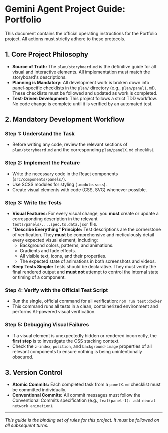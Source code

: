 # Gemini Agent Project Guide: Portfolio

This document contains the official operating instructions for the Portfolio project. All actions must strictly adhere to these protocols.

## 1. Core Project Philosophy

- **Source of Truth:** The `plan/storyboard.md` is the definitive guide for all visual and interactive elements. All implementation must match the storyboard's descriptions.
- **Planning is Mandatory:** All development work is broken down into panel-specific checklists in the `plan/` directory (e.g., `plan/panel1.md`). These checklists must be followed and updated as work is completed.
- **Test-Driven Development:** This project follows a strict TDD workflow. No code change is complete until it is verified by an automated test.

## 2. Mandatory Development Workflow

### Step 1: Understand the Task

- Before writing any code, review the relevant sections of `plan/storyboard.md` and the corresponding `plan/panelX.md` checklist.

### Step 2: Implement the Feature

- Write the necessary code in the React components (`src/components/panels/`).
- Use SCSS modules for styling (`.module.scss`).
- Create visual elements with code (CSS, SVG) whenever possible.

### Step 3: Write the Tests

- **Visual Features:** For every visual change, you **must** create or update a corresponding description in the relevant `tests/panels/....spec.ts.data.json` file.
- **"Describe Everything" Principle:** Test descriptions are the cornerstone of verification. They **must** be comprehensive and meticulously detail every expected visual element, including:
    - Background colors, patterns, and animations.
    - Gradients and fade effects.
    - All visible text, icons, and their properties.
    - The expected state of animations in both screenshots and videos.
- **Keep Tests Simple:** Tests should be declarative. They must verify the final rendered output and **must not** attempt to control the internal state or timing of a component.

### Step 4: Verify with the Official Test Script

- Run the single, official command for all verification:
  `npm run test:docker`
- This command runs all tests in a clean, containerized environment and performs AI-powered visual verification.

### Step 5: Debugging Visual Failures

- If a visual element is unexpectedly hidden or rendered incorrectly, the **first step** is to investigate the CSS stacking context.
- Check the `z-index`, `position`, and `background-image` properties of all relevant components to ensure nothing is being unintentionally obscured.

## 3. Version Control

- **Atomic Commits:** Each completed task from a `panelX.md` checklist must be committed individually.
- **Conventional Commits:** All commit messages must follow the Conventional Commits specification (e.g., `feat(panel-1): add neural network animation`).

---
*This guide is the binding set of rules for this project. It must be followed on all subsequent turns.*